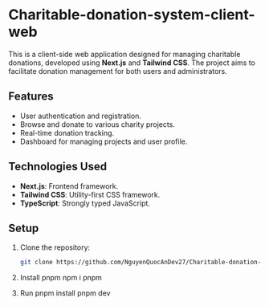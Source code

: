 # Charitable-donation-system-client-web

This is a client-side web application designed for managing charitable donations, developed using **Next.js** and **Tailwind CSS**. The project aims to facilitate donation management for both users and administrators.

## Features

- User authentication and registration.
- Browse and donate to various charity projects.
- Real-time donation tracking.
- Dashboard for managing projects and user profile.

## Technologies Used

- **Next.js**: Frontend framework.
- **Tailwind CSS**: Utility-first CSS framework.
- **TypeScript**: Strongly typed JavaScript.

## Setup

1. Clone the repository:
   ```bash
   git clone https://github.com/NguyenQuocAnDev27/Charitable-donation-system-client-web.git

2. Install pnpm
npm i pnpm

3. Run
pnpm install
pnpm dev

